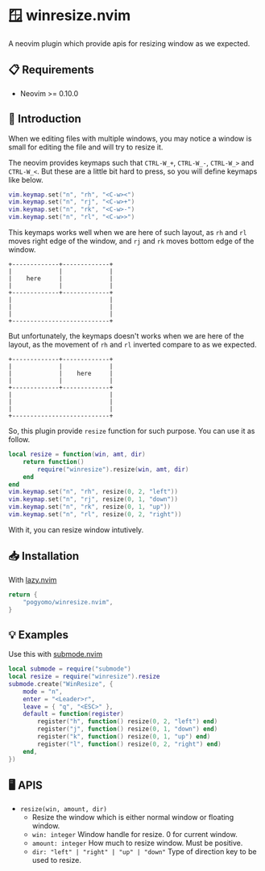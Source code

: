 # :window: winresize.nvim

A neovim plugin which provide apis for resizing window as we expected.

## :clipboard: Requirements

* Neovim >= 0.10.0

## :notebook: Introduction

When we editing files with multiple windows, you may notice a window is small
for editing the file and will try to resize it.

The neovim provides keymaps such that `CTRL-W_+`, `CTRL-W_-`, `CTRL-W_>` and `CTRL-W_<`.
But these are a little bit hard to press, so you will define keymaps like below.

```lua
vim.keymap.set("n", "rh", "<C-w><")
vim.keymap.set("n", "rj", "<C-w>+")
vim.keymap.set("n", "rk", "<C-w>-")
vim.keymap.set("n", "rl", "<C-w>>")
```

This keymaps works well when we are here of such layout, as `rh` and `rl` moves
right edge of the window, and `rj` and `rk` moves bottom edge of the window.

```
+-------------+-------------+
|             |             |
|    here     |             |
|             |             |
+-------------+-------------+
|                           |
|                           |
|                           |
+---------------------------+
```

But unfortunately, the keymaps doesn't works when we are here of the layout, as the
movement of `rh` and `rl` inverted compare to as we expected.

```
+-------------+-------------+
|             |             |
|             |    here     |
|             |             |
+-------------+-------------+
|                           |
|                           |
|                           |
+---------------------------+
```

So, this plugin provide `resize` function for such purpose. You can use it as follow.

```lua
local resize = function(win, amt, dir)
    return function()
        require("winresize").resize(win, amt, dir)
    end
end
vim.keymap.set("n", "rh", resize(0, 2, "left"))
vim.keymap.set("n", "rj", resize(0, 1, "down"))
vim.keymap.set("n", "rk", resize(0, 1, "up"))
vim.keymap.set("n", "rl", resize(0, 2, "right"))
```

With it, you can resize window intutively.

## :inbox_tray: Installation

With [lazy.nvim](https://github.com/folke/lazy.nvim)

```lua
return {
    "pogyomo/winresize.nvim",
}
```

## :bulb: Examples

Use this with [submode.nvim](https://github.com/pogyomo/submode.nvim)

```lua
local submode = require("submode")
local resize = require("winresize").resize
submode.create("WinResize", {
    mode = "n",
    enter = "<Leader>r",
    leave = { "q", "<ESC>" },
    default = function(register)
        register("h", function() resize(0, 2, "left") end)
        register("j", function() resize(0, 1, "down") end)
        register("k", function() resize(0, 1, "up") end)
        register("l", function() resize(0, 2, "right") end)
    end,
})
```

## :desktop_computer: APIS

- `resize(win, amount, dir)`
    - Resize the window which is either normal window or floating window.
    - `win: integer` Window handle for resize. 0 for current window.
    - `amount: integer` How much to resize window. Must be positive.
    - `dir: "left" | "right" | "up" | "down"` Type of direction key to be used to resize.
